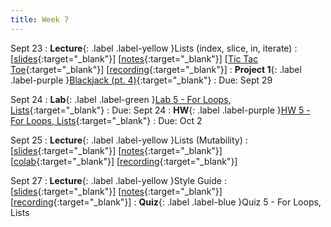 ```yaml
---
title: Week 7
---
```


Sept 23
: **Lecture**{: .label .label-yellow }Lists (index, slice, in, iterate)
  :  \[[slides](https://docs.google.com/presentation/d/1lqEZYcGr1zkoLSl8T5qNFcgu1zK32ZfalwcfRT_UccY/edit?usp=sharing){:target="_blank"}\] \[[notes](https://docs.google.com/document/d/1XIpgIwvZjG4bXGgeAcSaYmJvrVk_f1_z-sAhTgoqWdY/edit?usp=sharing){:target="_blank"}\] \[[Tic Tac Toe](https://colab.research.google.com/drive/1BF4dHcgRLkviXv5G8mgsp3pzNxCCmjyF?usp=sharing){:target="_blank"}\] \[[recording](https://docs.google.com/document/d/1XIpgIwvZjG4bXGgeAcSaYmJvrVk_f1_z-sAhTgoqWdY/edit?usp=sharing){:target="_blank"}\]
: **Project 1**{: .label .label-purple }[Blackjack (pt. 4)](https://edstem.org/us/courses/61483/lessons/117290){:target="_blank"}
  : Due: Sept 29

Sept 24
: **Lab**{: .label .label-green }[Lab 5 - For Loops, Lists](https://edstem.org/us/courses/61483/lessons/113384){:target="_blank"}
  : Due: Sept 24
: **HW**{: .label .label-purple }[HW 5 - For Loops, Lists](https://edstem.org/us/courses/61483/lessons/113377){:target="_blank"}
  : Due: Oct 2

Sept 25
: **Lecture**{: .label .label-yellow }Lists (Mutability)
  :  \[[slides](https://docs.google.com/document/d/1XIpgIwvZjG4bXGgeAcSaYmJvrVk_f1_z-sAhTgoqWdY/edit?usp=sharing){:target="_blank"}\] \[[notes](https://docs.google.com/document/d/1XIpgIwvZjG4bXGgeAcSaYmJvrVk_f1_z-sAhTgoqWdY/edit?usp=sharing){:target="_blank"}\] \[[colab](https://docs.google.com/document/d/1XIpgIwvZjG4bXGgeAcSaYmJvrVk_f1_z-sAhTgoqWdY/edit?usp=sharing){:target="_blank"}\] \[[recording](https://docs.google.com/document/d/1XIpgIwvZjG4bXGgeAcSaYmJvrVk_f1_z-sAhTgoqWdY/edit?usp=sharing){:target="_blank"}\]

Sept 27
: **Lecture**{: .label .label-yellow }Style Guide
  : \[[slides](https://docs.google.com/presentation/d/1K23XPmJBNbFptp-Hp10q5okEgol0UZ9GkzsmiDELeG4/edit?usp=sharing){:target="_blank"}\] \[[notes](https://docs.google.com/document/d/1IJjjUiPhEPHZesnVaEdN5yEBvxytVrZWZebsNjDpU4M/edit?usp=sharing){:target="_blank"}\] \[[recording](https://docs.google.com/document/d/1XIpgIwvZjG4bXGgeAcSaYmJvrVk_f1_z-sAhTgoqWdY/edit?usp=sharing){:target="_blank"}\]
: **Quiz**{: .label .label-blue }Quiz 5 - For Loops, Lists